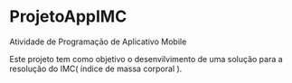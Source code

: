 # ProjetoAppIMC
Atividade de Programação de Aplicativo Mobile

Este projeto tem como objetivo o desenvilvimento de uma solução para a resolução do IMC( índice de massa corporal ).

